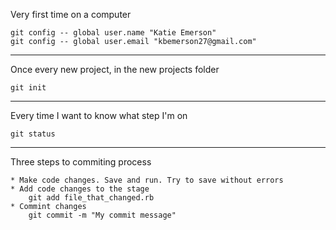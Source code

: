 Very first time on a computer

    git config -- global user.name "Katie Emerson" 
    git config -- global user.email "kbemerson27@gmail.com" 

-------------------------------------------------------------------

Once every new project, in the new projects folder

    git init

-------------------------------------------------------------------

Every time I want to know what step I'm on

    git status

-------------------------------------------------------------------

Three steps to commiting process

    * Make code changes. Save and run. Try to save without errors
    * Add code changes to the stage
        git add file_that_changed.rb
    * Commint changes
        git commit -m "My commit message"